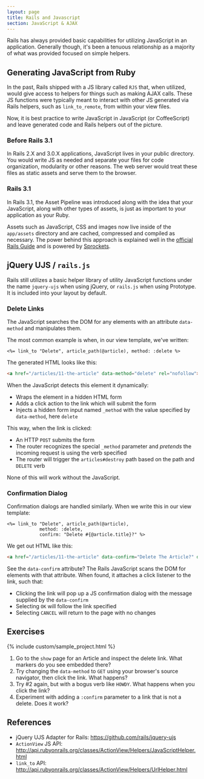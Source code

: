 ```yaml
---
layout: page
title: Rails and Javascript
section: JavaScript & AJAX
---
```


Rails has always provided basic capabilities for utilizing JavaScript in an application. Generally though, it's been a tenuous relationship as a majority of what was provided focused on simple helpers.

## Generating JavaScript from Ruby

In the past, Rails shipped with a JS library called `RJS` that, when utilized, would give access to helpers for things such as making AJAX calls. These JS functions were typically meant to interact with other JS generated via Rails helpers, such as `link_to_remote`, from within your view files. 

Now, it is best practice to write JavaScript in JavaScript (or CoffeeScript) and leave generated code and Rails helpers out of the picture.

### Before Rails 3.1

In Rails 2.X and 3.0.X applications, JavaScript lives in your public directory. You would write JS as needed and separate your files for code organization, modularity or other reasons. The web server would treat these files as static assets and serve them to the browser.

### Rails 3.1

In Rails 3.1, the Asset Pipeline was introduced along with the idea that your JavaScript, along with other types of assets, is just as important to your application as your Ruby. 

Assets such as JavaScript, CSS and images now live inside of the `app/assets` directory and are cached, compressed and compiled as necessary. The power behind this approach is explained well in the [official Rails Guide](http://guides.rubyonrails.org/asset_pipeline.html) and is powered by [Sprockets](https://github.com/sstephenson/sprockets).

## jQuery UJS / `rails.js`

Rails still utilizes a basic helper library of utility JavaScript functions under the name `jquery-ujs` when using jQuery, or `rails.js` when using Prototype. It is included into your layout by default.

### Delete Links

The JavaScript searches the DOM for any elements with an attribute `data-method` and manipulates them.

The most common example is when, in our view template, we've written:

```erb
<%= link_to "Delete", article_path(@article), method: :delete %>
```

The generated HTML looks like this:

```html
<a href="/articles/11-the-article" data-method="delete" rel="nofollow">Delete</a>
```

When the JavaScript detects this element it dynamically:

* Wraps the element in a hidden HTML form
* Adds a click action to the link which will submit the form
* Injects a hidden form input named `_method` with the value specified by `data-method`, here `delete`

This way, when the link is clicked:

* An HTTP `POST` submits the form
* The router recognizes the special `_method` parameter and *pretends* the incoming request is using the verb specified
* The router will trigger the `articles#destroy` path based on the path and `DELETE` verb

None of this will work without the JavaScript.

### Confirmation Dialog

Confirmation dialogs are handled similarly. When we write this in our view template:

```erb
<%= link_to "Delete", article_path(@article),
            method: :delete,
            confirm: "Delete #{@article.title}?" %>
```

We get out HTML like this:

```html
<a href="/articles/11-the-article" data-confirm="Delete The Article?" data-method="delete" rel="nofollow">Delete</a>
```

See the `data-confirm` attribute? The Rails JavaScript scans the DOM for elements with that attribute. When found, it attaches a click listener to the link, such that:

* Clicking the link will pop up a JS confirmation dialog with the message supplied by the `data-confirm`
* Selecting `OK` will follow the link specified
* Selecting `CANCEL` will return to the page with no changes

## Exercises

{% include custom/sample_project.html %}

1. Go to the `show` page for an Article and inspect the delete link. What markers do you see embedded there?
2. Try changing the `data-method` to `GET` using your browser's source navigator, then click the link. What happens?
3. Try #2 again, but with a bogus verb like `HOWDY`. What happens when you click the link?
4. Experiment with adding a `:confirm` parameter to a link that is not a delete. Does it work?

## References

* jQuery UJS Adapter for Rails: https://github.com/rails/jquery-ujs
* `ActionView` JS API: http://api.rubyonrails.org/classes/ActionView/Helpers/JavaScriptHelper.html
* `link_to` API: http://api.rubyonrails.org/classes/ActionView/Helpers/UrlHelper.html
